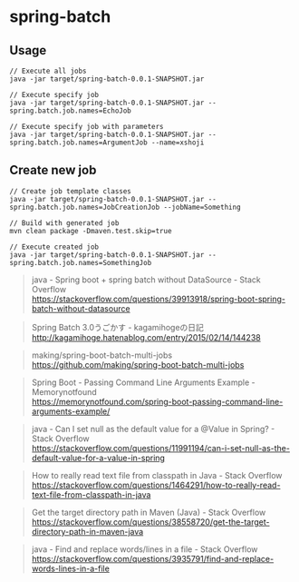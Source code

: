 # spring-batch

## Usage

```
// Execute all jobs
java -jar target/spring-batch-0.0.1-SNAPSHOT.jar

// Execute specify job
java -jar target/spring-batch-0.0.1-SNAPSHOT.jar --spring.batch.job.names=EchoJob

// Execute specify job with parameters
java -jar target/spring-batch-0.0.1-SNAPSHOT.jar --spring.batch.job.names=ArgumentJob --name=xshoji
```

## Create new job

```
// Create job template classes
java -jar target/spring-batch-0.0.1-SNAPSHOT.jar --spring.batch.job.names=JobCreationJob --jobName=Something

// Build with generated job
mvn clean package -Dmaven.test.skip=true

// Execute created job
java -jar target/spring-batch-0.0.1-SNAPSHOT.jar --spring.batch.job.names=SomethingJob
```


> java - Spring boot + spring batch without DataSource - Stack Overflow  
> https://stackoverflow.com/questions/39913918/spring-boot-spring-batch-without-datasource

> Spring Batch 3.0うごかす - kagamihogeの日記  
> http://kagamihoge.hatenablog.com/entry/2015/02/14/144238

> making/spring-boot-batch-multi-jobs  
> https://github.com/making/spring-boot-batch-multi-jobs

> Spring Boot - Passing Command Line Arguments Example - Memorynotfound  
> https://memorynotfound.com/spring-boot-passing-command-line-arguments-example/

> java - Can I set null as the default value for a @Value in Spring? - Stack Overflow  
> https://stackoverflow.com/questions/11991194/can-i-set-null-as-the-default-value-for-a-value-in-spring

> How to really read text file from classpath in Java - Stack Overflow  
> https://stackoverflow.com/questions/1464291/how-to-really-read-text-file-from-classpath-in-java

> Get the target directory path in Maven (Java) - Stack Overflow  
> https://stackoverflow.com/questions/38558720/get-the-target-directory-path-in-maven-java

> java - Find and replace words/lines in a file - Stack Overflow  
> https://stackoverflow.com/questions/3935791/find-and-replace-words-lines-in-a-file